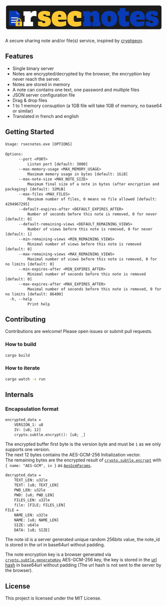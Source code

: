 <h1><img src="docs/assets/title.svg" alt="rsecnotes" height="80"></h1>

A secure sharing note and/or file(s) service, inspired by [cryptgeon](https://github.com/cupcakearmy/cryptgeon).

## Features

- Single binary server
- Notes are encrypted/decrypted by the browser, the encryption key never reach the server.
- Notes are stored in memory
- A note can contains one text, one password and multiple files
- JSON server configuration file
- Drag & drop files
- 1 to 1 memory consuption (a 1GB file will take 1GB of memory, no base64 or similar)
- Translated in french and english


## Getting Started

```
Usage: rsecnotes.exe [OPTIONS]

Options:
      --port <PORT>
          Listen port [default: 3000]
      --max-memory-usage <MAX_MEMORY_USAGE>
          Maximum memory usage in bytes [default: 1GiB]
      --max-note-size <MAX_NOTE_SIZE>
          Maximum final size of a note in bytes (after encryption and packaging) [default: 32MiB]
      --max-files <MAX_FILES>
          Maximum number of files, 0 means no file allowed [default: 4294967295]
      --default-expires-after <DEFAULT_EXPIRES_AFTER>
          Number of seconds before this note is removed, 0 for never [default: 0]
      --default-remaining-views <DEFAULT_REMAINING_VIEWS>
          Number of views before this note is removed, 0 for never [default: 1]
      --min-remaining-views <MIN_REMAINING_VIEWS>
          Minimal number of views before this note is removed [default: 0]
      --max-remaining-views <MAX_REMAINING_VIEWS>
          Maximal number of views before this note is removed, 0 for no limits [default: 0]
      --min-expires-after <MIN_EXPIRES_AFTER>
          Minimal number of seconds before this note is removed [default: 0]
      --max-expires-after <MAX_EXPIRES_AFTER>
          Maximal number of seconds before this note is removed, 0 for no limits [default: 86400]
  -h, --help
          Print help
```

## Contributing

Contributions are welcome! Please open issues or submit pull requests.

### How to build

```sh
cargo build
```

### How to iterate

```sh
cargo watch -x run
```

## Internals

### Encapsulation format

```
encrypted_data =
    VERSION_1: u8
    IV: [u8; 12]
    crypto.subtle.encrypt(): [u8; _]
```
The encrypted buffer first byte is the version byte and must be `1` as we only supports one version.  
The next 12 bytes contains the AES-GCM-256 Initialization vector.  
The remaining bytes are the encrypted result of [`crypto.subtle.encrypt`](https://developer.mozilla.org/en-US/docs/Web/API/SubtleCrypto/encrypt) with `{ name: "AES-GCM", iv }` as [`AesGcmParams`](https://developer.mozilla.org/en-US/docs/Web/API/AesGcmParams).


```
decrypted_data = 
    TEXT_LEN: u32le
    TEXT: [u8; TEXT_LEN]
    PWD_LEN: u32le
    PWD: [u8; PWD_LEN]
    FILES_LEN: u32le
    file: [FILE; FILES_LEN]
FILE =
    NAME_LEN: u32le
    NAME: [u8; NAME_LEN]
    SIZE: u64le
    DATA: [u8; SIZE]
```

The note id is a server generated unique random 256bits value, the note_id is stored in the url in base64url without padding.

The note encryption key is a browser generated via [`crypto.subtle.generateKey`](https://developer.mozilla.org/en-US/docs/Web/API/SubtleCrypto/generateKey) AES-GCM-256 key, the key is stored in the [url hash](https://developer.mozilla.org/en-US/docs/Web/URI/Reference/Fragment) in base64url without padding (The url hash is not sent to the server by the browser).

## License

This project is licensed under the MIT License.